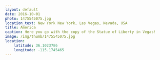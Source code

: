 ```yaml
---
layout: default
date: 2016-10-01
photo: 1475545075.jpg
location_text: New York New York, Las Vegas, Nevada, USA
title: America
caption: Here you go with the copy of the Statue of Liberty in Vegas!
image: /img/thumb/1475545075.jpg
location:
    latitude: 36.1023786
    longitude: -115.1745465
---
```

